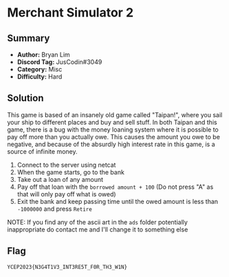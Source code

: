 Merchant Simulator 2
===

## Summary
* **Author:** Bryan Lim
* **Discord Tag:** JusCodin#3049
* **Category:** Misc
* **Difficulty:** Hard

## Solution
This game is based of an insanely old game called "Taipan!", where you sail your ship to different places and buy and sell stuff.
In both Taipan and this game, there is a bug with the money loaning system where it is possible to pay off more than you actually owe. This causes the amount you owe to be negative, and because of the absurdly high interest rate in this game, is a source of infinite money.

1. Connect to the server using netcat
2. When the game starts, go to the bank
3. Take out a loan of any amount
4. Pay off that loan with the `borrowed amount + 100` (Do not press "A" as that will only pay off what is owed)
5. Exit the bank and keep passing time until the owed amount is less than `-1000000` and press `Retire`

NOTE: If you find any of the ascii art in the `ads` folder potentially inappropriate do contact me and I'll change it to something else

## Flag
```
YCEP2023{N3G4T1V3_INT3RE5T_F0R_TH3_W1N}
```
